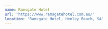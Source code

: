 ```yaml
---
name: Ramsgate Hotel
url: 'https://www.ramsgatehotel.com.au/'
location: 'Ramsgate Hotel, Henley Beach, SA'
---
```


